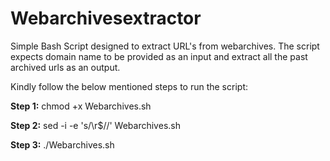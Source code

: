 # Webarchivesextractor

Simple Bash Script designed to extract URL's from webarchives. The script expects domain name to be provided as an input and extract all the past archived urls as an output.

Kindly follow the below mentioned steps to run the script:

**Step 1:** chmod +x Webarchives.sh

**Step 2:** sed -i -e 's/\r$//' Webarchives.sh

**Step 3:** ./Webarchives.sh
